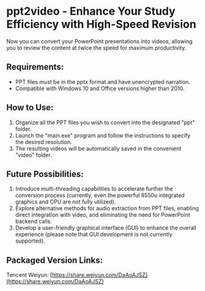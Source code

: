 # ppt2video - Enhance Your Study Efficiency with High-Speed Revision

Now you can convert your PowerPoint presentations into videos, allowing you to review the content at twice the speed for maximum productivity.

## Requirements:

- PPT files must be in the pptx format and have unencrypted narration.
- Compatible with Windows 10 and Office versions higher than 2010.

## How to Use:

1. Organize all the PPT files you wish to convert into the designated "ppt" folder.
2. Launch the "main.exe" program and follow the instructions to specify the desired resolution.
3. The resulting videos will be automatically saved in the convenient "video" folder.

## Future Possibilities:

1. Introduce multi-threading capabilities to accelerate further the conversion process (currently, even the powerful 8550u integrated graphics and CPU are not fully utilized).
2. Explore alternative methods for audio extraction from PPT files, enabling direct integration with video, and eliminating the need for PowerPoint backend calls.
3. Develop a user-friendly graphical interface (GUI) to enhance the overall experience (please note that GUI development is not currently supported).

## Packaged Version Links:

Tencent Weiyun: [https://share.weiyun.com/DaAoAJSZ](https://share.weiyun.com/DaAoAJSZ)
